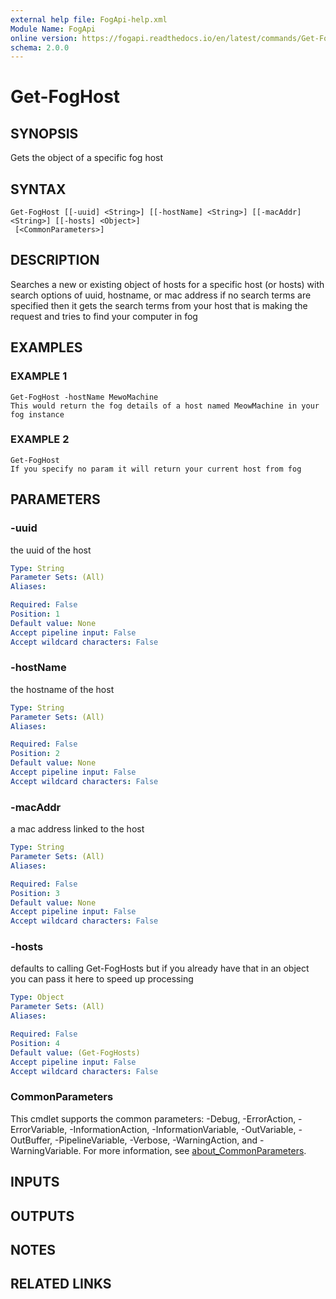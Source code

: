 ```yaml
---
external help file: FogApi-help.xml
Module Name: FogApi
online version: https://fogapi.readthedocs.io/en/latest/commands/Get-FogHost
schema: 2.0.0
---
```


# Get-FogHost

## SYNOPSIS
Gets the object of a specific fog host

## SYNTAX

```
Get-FogHost [[-uuid] <String>] [[-hostName] <String>] [[-macAddr] <String>] [[-hosts] <Object>]
 [<CommonParameters>]
```

## DESCRIPTION
Searches a new or existing object of hosts for a specific host (or hosts) with search options of uuid, hostname, or mac address
if no search terms are specified then it gets the search terms from your host that is making the request and tries to find your
computer in fog

## EXAMPLES

### EXAMPLE 1
```
Get-FogHost -hostName MewoMachine
This would return the fog details of a host named MeowMachine in your fog instance
```

### EXAMPLE 2
```
Get-FogHost
If you specify no param it will return your current host from fog
```

## PARAMETERS

### -uuid
the uuid of the host

```yaml
Type: String
Parameter Sets: (All)
Aliases:

Required: False
Position: 1
Default value: None
Accept pipeline input: False
Accept wildcard characters: False
```

### -hostName
the hostname of the host

```yaml
Type: String
Parameter Sets: (All)
Aliases:

Required: False
Position: 2
Default value: None
Accept pipeline input: False
Accept wildcard characters: False
```

### -macAddr
a mac address linked to the host

```yaml
Type: String
Parameter Sets: (All)
Aliases:

Required: False
Position: 3
Default value: None
Accept pipeline input: False
Accept wildcard characters: False
```

### -hosts
defaults to calling Get-FogHosts but if you already have that in an object you can pass it here to speed up processing

```yaml
Type: Object
Parameter Sets: (All)
Aliases:

Required: False
Position: 4
Default value: (Get-FogHosts)
Accept pipeline input: False
Accept wildcard characters: False
```

### CommonParameters
This cmdlet supports the common parameters: -Debug, -ErrorAction, -ErrorVariable, -InformationAction, -InformationVariable, -OutVariable, -OutBuffer, -PipelineVariable, -Verbose, -WarningAction, and -WarningVariable. For more information, see [about_CommonParameters](http://go.microsoft.com/fwlink/?LinkID=113216).

## INPUTS

## OUTPUTS

## NOTES

## RELATED LINKS
